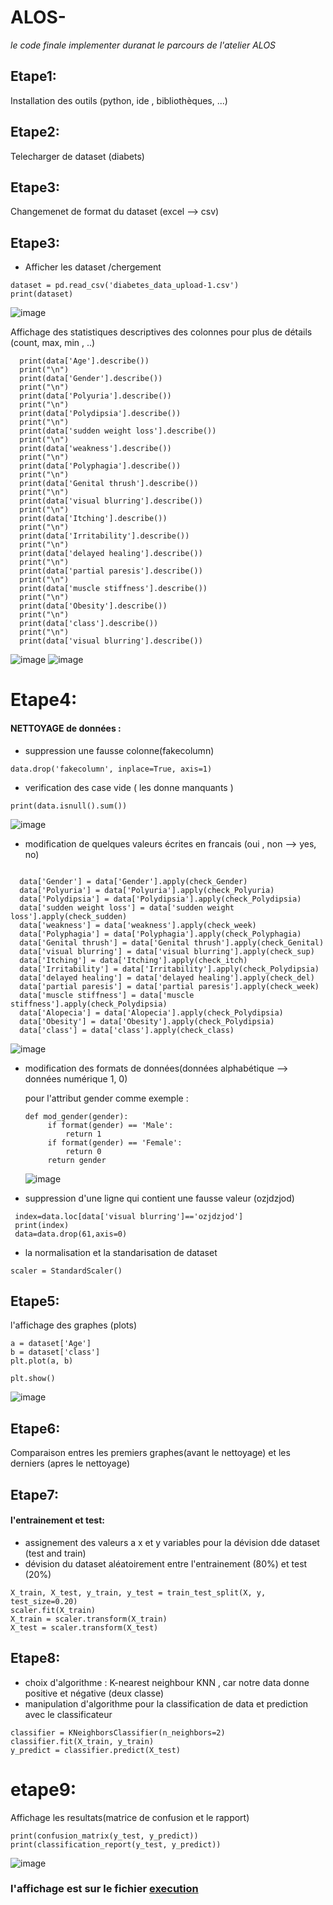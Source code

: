 # ALOS-
  *le code finale implementer duranat le parcours de l'atelier ALOS*


## Etape1: 
Installation des outils (python, ide , bibliothèques, ...)


## Etape2:
Telecharger de dataset (diabets)


## Etape3:
Changemenet de format du dataset (excel --> csv)

## Etape3:
- Afficher les dataset /chergement
 ```
 dataset = pd.read_csv('diabetes_data_upload-1.csv')
 print(dataset)
 ```
![image](https://user-images.githubusercontent.com/62666792/162850534-51a1874a-cef0-4402-a04f-bd206484ab86.png)

 Affichage des statistiques descriptives des colonnes pour plus de détails (count, max, min , ..)
 ```
   print(data['Age'].describe())
   print("\n")
   print(data['Gender'].describe())
   print("\n")
   print(data['Polyuria'].describe())
   print("\n")
   print(data['Polydipsia'].describe())
   print("\n")
   print(data['sudden weight loss'].describe())
   print("\n")
   print(data['weakness'].describe())
   print("\n")
   print(data['Polyphagia'].describe())
   print("\n")
   print(data['Genital thrush'].describe())
   print("\n")
   print(data['visual blurring'].describe())
   print("\n")
   print(data['Itching'].describe())
   print("\n")
   print(data['Irritability'].describe())
   print("\n")
   print(data['delayed healing'].describe())
   print("\n")
   print(data['partial paresis'].describe())
   print("\n")
   print(data['muscle stiffness'].describe())
   print("\n")
   print(data['Obesity'].describe())
   print("\n")
   print(data['class'].describe())
   print("\n")
   print(data['visual blurring'].describe())
   ```
![image](https://user-images.githubusercontent.com/62666792/162850831-4b9dac48-22e8-4644-b4aa-b1d3ecc794ed.png)
![image](https://user-images.githubusercontent.com/62666792/162850857-200cab04-0333-48ca-8a6f-d9ecbb5a3837.png)


# Etape4:
#### NETTOYAGE de données :
 - suppression une fausse colonne(fakecolumn)
 ```
data.drop('fakecolumn', inplace=True, axis=1)
 ```
 - verification des case vide ( les donne manquants )
 
 ` print(data.isnull().sum()) `
 
 ![image](https://user-images.githubusercontent.com/62666792/162850921-eaa70985-730b-44f8-82b3-928f35a5c8c5.png)

 
 - modification de quelques valeurs écrites en francais (oui , non --> yes, no)
   
 ```
 
   data['Gender'] = data['Gender'].apply(check_Gender)
   data['Polyuria'] = data['Polyuria'].apply(check_Polyuria)
   data['Polydipsia'] = data['Polydipsia'].apply(check_Polydipsia)
   data['sudden weight loss'] = data['sudden weight loss'].apply(check_sudden)
   data['weakness'] = data['weakness'].apply(check_week)
   data['Polyphagia'] = data['Polyphagia'].apply(check_Polyphagia)
   data['Genital thrush'] = data['Genital thrush'].apply(check_Genital)
   data['visual blurring'] = data['visual blurring'].apply(check_sup)
   data['Itching'] = data['Itching'].apply(check_itch)
   data['Irritability'] = data['Irritability'].apply(check_Polydipsia)
   data['delayed healing'] = data['delayed healing'].apply(check_del)
   data['partial paresis'] = data['partial paresis'].apply(check_week)
   data['muscle stiffness'] = data['muscle stiffness'].apply(check_Polydipsia)
   data['Alopecia'] = data['Alopecia'].apply(check_Polydipsia)
   data['Obesity'] = data['Obesity'].apply(check_Polydipsia)
   data['class'] = data['class'].apply(check_class)

  ```  
  ![image](https://user-images.githubusercontent.com/62666792/162851071-1c89e728-97ed-484f-bb1b-f9dc150bfaf2.png)

 - modification des formats de données(données alphabétique --> données numérique 1, 0)
 
   pour l'attribut gender comme exemple :
   ```
   def mod_gender(gender):
        if format(gender) == 'Male':
            return 1
        if format(gender) == 'Female':
            return 0
        return gender
     ```
     ![image](https://user-images.githubusercontent.com/62666792/162851202-932ac255-1ba4-406f-9fb7-42a4f017f136.png)

 - suppression d'une ligne qui contient une fausse valeur (ozjdzjod)
  ```
   index=data.loc[data['visual blurring']=='ozjdzjod']
   print(index)
   data=data.drop(61,axis=0)
  ```
 - la normalisation et la standarisation de dataset 
 ```
 scaler = StandardScaler()
 ```

## Etape5:
l'affichage des graphes (plots)
 ``` 
 a = dataset['Age']
 b = dataset['class']
 plt.plot(a, b)

 plt.show()
 ```
 ![image](https://user-images.githubusercontent.com/62666792/162851248-8fb3c08f-8b88-441e-92ec-31b2cf6bde40.png)

## Etape6:

Comparaison entres les premiers graphes(avant le nettoyage) et les derniers (apres le nettoyage)

## Etape7:
####  l'entrainement et test:
 - assignement des valeurs a x et y variables pour la dévision dde dataset (test and train)
 - dévision du dataset aléatoirement entre l'entrainement (80%) et test (20%) 
```
X_train, X_test, y_train, y_test = train_test_split(X, y, test_size=0.20)
scaler.fit(X_train)
X_train = scaler.transform(X_train)
X_test = scaler.transform(X_test)
```

## Etape8:
 - choix d'algorithme : K-nearest neighbour KNN , car notre data donne positive et négative (deux classe)
 - manipulation d'algorithme pour la classification de data et prediction avec le classificateur
 ```
 classifier = KNeighborsClassifier(n_neighbors=2)
 classifier.fit(X_train, y_train)
 y_predict = classifier.predict(X_test)
 ```


# etape9:
Affichage les resultats(matrice de confusion et le rapport)
```
print(confusion_matrix(y_test, y_predict))
print(classification_report(y_test, y_predict))
```
![image](https://user-images.githubusercontent.com/62666792/162851305-25f4eca5-e8b4-4fc1-b9a9-42bd74fe5ee4.png)


### l'affichage est sur le fichier [execution](https://github.com/asmaa-aa/ALOS-/blob/main/execution.pdf)

